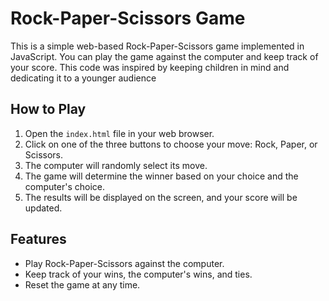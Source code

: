 # Rock-Paper-Scissors Game

This is a simple web-based Rock-Paper-Scissors game implemented in JavaScript. You can play the game against the computer and keep track of your score.
This code was inspired by keeping children in mind and dedicating it to a younger audience

## How to Play

1. Open the `index.html` file in your web browser.
2. Click on one of the three buttons to choose your move: Rock, Paper, or Scissors.
3. The computer will randomly select its move.
4. The game will determine the winner based on your choice and the computer's choice.
5. The results will be displayed on the screen, and your score will be updated.

## Features

- Play Rock-Paper-Scissors against the computer.
- Keep track of your wins, the computer's wins, and ties.
- Reset the game at any time.


